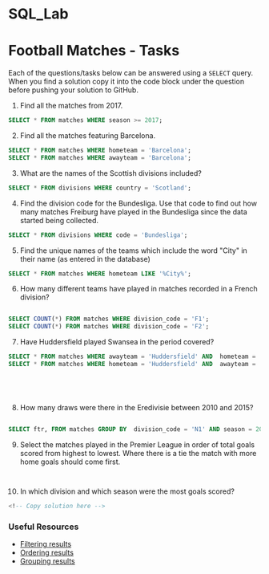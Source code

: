 # SQL_Lab
# Football Matches - Tasks

Each of the questions/tasks below can be answered using a `SELECT` query. When you find a solution copy it into the code block under the question before pushing your solution to GitHub.

1) Find all the matches from 2017.

```sql
SELECT * FROM matches WHERE season >= 2017;


```

2) Find all the matches featuring Barcelona.

```sql
SELECT * FROM matches WHERE hometeam = 'Barcelona';
SELECT * FROM matches WHERE awayteam = 'Barcelona';


```

3) What are the names of the Scottish divisions included?

```sql
SELECT * FROM divisions WHERE country = 'Scotland';


```

4) Find the division code for the Bundesliga. Use that code to find out how many matches Freiburg have played in the Bundesliga since the data started being collected.

```sql
SELECT * FROM divisions WHERE code = 'Bundesliga';


```

5) Find the unique names of the teams which include the word "City" in their name (as entered in the database)

```sql
SELECT * FROM matches WHERE hometeam LIKE '%City%';

```

6) How many different teams have played in matches recorded in a French division?

```sql

SELECT COUNT(*) FROM matches WHERE division_code = 'F1';
SELECT COUNT(*) FROM matches WHERE division_code = 'F2';

```

7) Have Huddersfield played Swansea in the period covered?
```sql
SELECT * FROM matches WHERE awayteam = 'Huddersfield' AND  hometeam = 'Swansea';
SELECT * FROM matches WHERE hometeam = 'Huddersfield' AND  awayteam = 'Swansea';






```

8) How many draws were there in the Eredivisie between 2010 and 2015?

```sql

SELECT ftr, FROM matches GROUP BY  division_code = 'N1' AND season = 2010 BETWEEN 2015;

```

9) Select the matches played in the Premier League in order of total goals scored from highest to lowest. Where there is a tie the match with more home goals should come first.

```sql



```

10) In which division and which season were the most goals scored?

```sql
<!-- Copy solution here -->


```

### Useful Resources

- [Filtering results](https://www.w3schools.com/sql/sql_where.asp)
- [Ordering results](https://www.w3schools.com/sql/sql_orderby.asp)
- [Grouping results](https://www.w3schools.com/sql/sql_groupby.asp)
